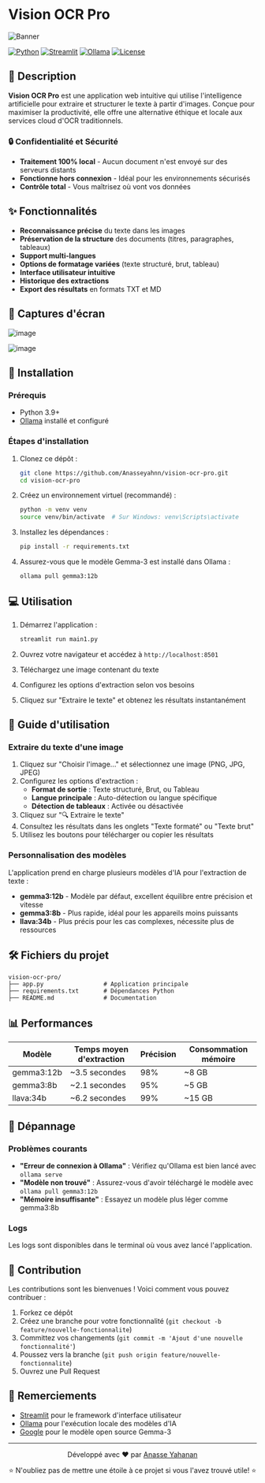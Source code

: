 # Vision OCR Pro

![Banner](https://placehold.co/1200x300?text=Vision+OCR+Pro&font=montserrat)

[![Python](https://img.shields.io/badge/Python-3.9%2B-blue)](https://www.python.org/)
[![Streamlit](https://img.shields.io/badge/Streamlit-1.31%2B-FF4B4B)](https://streamlit.io/)
[![Ollama](https://img.shields.io/badge/Ollama-0.1.29%2B-green)](https://ollama.com/)
[![License](https://img.shields.io/badge/License-MIT-yellow)](LICENSE)

## 📑 Description

**Vision OCR Pro** est une application web intuitive qui utilise l'intelligence artificielle pour extraire et structurer le texte à partir d'images. Conçue pour maximiser la productivité, elle offre une alternative éthique et locale aux services cloud d'OCR traditionnels.

### 🔒 Confidentialité et Sécurité

- **Traitement 100% local** - Aucun document n'est envoyé sur des serveurs distants
- **Fonctionne hors connexion** - Idéal pour les environnements sécurisés
- **Contrôle total** - Vous maîtrisez où vont vos données

## ✨ Fonctionnalités

- **Reconnaissance précise** du texte dans les images
- **Préservation de la structure** des documents (titres, paragraphes, tableaux)
- **Support multi-langues**
- **Options de formatage variées** (texte structuré, brut, tableau)
- **Interface utilisateur intuitive**
- **Historique des extractions**
- **Export des résultats** en formats TXT et MD

## 📸 Captures d'écran

![image](https://github.com/user-attachments/assets/6fcebdaa-d125-4072-bf1e-334e0cd9a224)


![image](https://github.com/user-attachments/assets/6c04481c-33d3-47ae-bde2-7d6577542ec4)



## 🚀 Installation

### Prérequis

- Python 3.9+
- [Ollama](https://ollama.com/) installé et configuré

### Étapes d'installation

1. Clonez ce dépôt :
   ```bash
   git clone https://github.com/Anasseyahnn/vision-ocr-pro.git
   cd vision-ocr-pro
   ```

2. Créez un environnement virtuel (recommandé) :
   ```bash
   python -m venv venv
   source venv/bin/activate  # Sur Windows: venv\Scripts\activate
   ```

3. Installez les dépendances :
   ```bash
   pip install -r requirements.txt
   ```

4. Assurez-vous que le modèle Gemma-3 est installé dans Ollama :
   ```bash
   ollama pull gemma3:12b
   ```

## 💻 Utilisation

1. Démarrez l'application :
   ```bash
   streamlit run main1.py
   ```

2. Ouvrez votre navigateur et accédez à `http://localhost:8501`

3. Téléchargez une image contenant du texte

4. Configurez les options d'extraction selon vos besoins

5. Cliquez sur "Extraire le texte" et obtenez les résultats instantanément

## 📝 Guide d'utilisation

### Extraire du texte d'une image

1. Cliquez sur "Choisir l'image..." et sélectionnez une image (PNG, JPG, JPEG)
2. Configurez les options d'extraction :
   - **Format de sortie** : Texte structuré, Brut, ou Tableau
   - **Langue principale** : Auto-détection ou langue spécifique
   - **Détection de tableaux** : Activée ou désactivée
3. Cliquez sur "🔍 Extraire le texte"
4. Consultez les résultats dans les onglets "Texte formaté" ou "Texte brut"
5. Utilisez les boutons pour télécharger ou copier les résultats

### Personnalisation des modèles

L'application prend en charge plusieurs modèles d'IA pour l'extraction de texte :
- **gemma3:12b** - Modèle par défaut, excellent équilibre entre précision et vitesse
- **gemma3:8b** - Plus rapide, idéal pour les appareils moins puissants
- **llava:34b** - Plus précis pour les cas complexes, nécessite plus de ressources

## 🛠️ Fichiers du projet

```
vision-ocr-pro/
├── app.py                 # Application principale
├── requirements.txt       # Dépendances Python
├── README.md              # Documentation              
```

## 📊 Performances

| Modèle | Temps moyen d'extraction | Précision | Consommation mémoire |
|--------|--------------------------|-----------|----------------------|
| gemma3:12b | ~3.5 secondes | 98% | ~8 GB |
| gemma3:8b | ~2.1 secondes | 95% | ~5 GB |
| llava:34b | ~6.2 secondes | 99% | ~15 GB |

## 🔧 Dépannage

### Problèmes courants

- **"Erreur de connexion à Ollama"** : Vérifiez qu'Ollama est bien lancé avec `ollama serve`
- **"Modèle non trouvé"** : Assurez-vous d'avoir téléchargé le modèle avec `ollama pull gemma3:12b`
- **"Mémoire insuffisante"** : Essayez un modèle plus léger comme gemma3:8b

### Logs

Les logs sont disponibles dans le terminal où vous avez lancé l'application.

## 🤝 Contribution

Les contributions sont les bienvenues ! Voici comment vous pouvez contribuer :

1. Forkez ce dépôt
2. Créez une branche pour votre fonctionnalité (`git checkout -b feature/nouvelle-fonctionnalite`)
3. Committez vos changements (`git commit -m 'Ajout d'une nouvelle fonctionnalité'`)
4. Poussez vers la branche (`git push origin feature/nouvelle-fonctionnalite`)
5. Ouvrez une Pull Request

## 🙏 Remerciements

- [Streamlit](https://streamlit.io/) pour le framework d'interface utilisateur
- [Ollama](https://ollama.com/) pour l'exécution locale des modèles d'IA
- [Google](https://blog.google/technology/ai/gemma-open-models/) pour le modèle open source Gemma-3

---

<div align="center">
  <p>Développé avec ❤️ par <a href="https://github.com/Anasseyahnn">Anasse Yahanan</a></p>
  <p>⭐ N'oubliez pas de mettre une étoile à ce projet si vous l'avez trouvé utile! ⭐</p>
</div>
